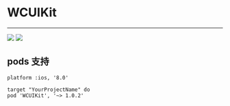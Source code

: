 # WCUIKit
---
![](https://img.shields.io/github/license/mashape/apistatus.svg)
![](https://img.shields.io/badge/pod-v1.0.2-yellowgreen.svg)

## pods 支持
```
platform :ios, '8.0'

target "YourProjectName" do
pod 'WCUIKit', '~> 1.0.2'
```
